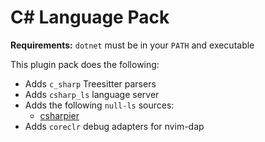 # C# Language Pack

**Requirements:** `dotnet` must be in your `PATH` and executable

This plugin pack does the following:

- Adds `c_sharp` Treesitter parsers
- Adds `csharp_ls` language server
- Adds the following `null-ls` sources:
  - [csharpier](https://github.com/belav/csharpier)
- Adds `coreclr` debug adapters for nvim-dap
